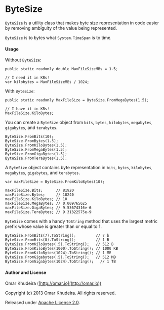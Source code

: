 # ByteSize 

`ByteSize` is a utility class that makes byte size representation in code easier by removing ambiguity of the value being represented.

`ByteSize` is to bytes what `System.TimeSpan` is to time.

#### Usage 

Without `ByteSize`:

```
public static readonly double MaxFileSizeMBs = 1.5;

// I need it in KBs!
var kilobytes = MaxFileSizeMBs / 1024;
```

With `ByteSize`:

```
public static readonly MaxFileSize = ByteSize.FromMegaBytes(1.5);

// I have it in KBs!
MaxFileSize.KiloBytes;
```

You can create a `ByteSize` object from `bits`, `bytes`, `kilobytes`, `megabytes`, `gigabytes`, and `terabytes`.

```
ByteSize.FromBits(10);
ByteSize.FromBytes(1.5);
ByteSize.FromKiloBytes(1.5);
ByteSize.FromMegaBytes(1.5);
ByteSize.FromGigaBytes(1.5);
ByteSize.FromTeraBytes(1.5);
```

A `ByteSize` object contains byte representation in `bits`, `bytes`, `kilobytes`, `megabytes`, `gigabytes`, and `terabytes`.

```
var maxFileSize = ByteSize.FromKiloBytes(10);

maxFileSize.Bits;      // 81920
maxFileSize.Bytes;     // 10240
maxFileSize.KiloBytes; // 10
maxFileSize.MegaBytes; // 0.009765625
maxFileSize.GigaBytes; // 9.53674316e-6
maxFileSize.TeraBytes; // 9.31322575e-9
```

`ByteSize` comes with a handy `ToString` method that uses the largest metric prefix whose value is greater than or equal to 1.

```
ByteSize.FromBits(7).ToString();         // 7 b
ByteSize.FromBits(8).ToString();         // 1 B
ByteSize.FromKiloBytes(.5).ToString();   // 512 B
ByteSize.FromKiloBytes(1000).ToString(); // 1000 KB
ByteSize.FromKiloBytes(1024).ToString(); // 1 MB
ByteSize.FromGigabytes(.5).ToString();   // 512 MB
ByteSize.FromGigabytes(1024).ToString();   // 1 TB
```

#### Author and License

Omar Khudeira ([http://omar.io](http://omar.io))

Copyright (c) 2013 Omar Khudeira. All rights reserved.

Released under [Apache License 2.0](http://www.apache.org/licenses/LICENSE-2.0).

